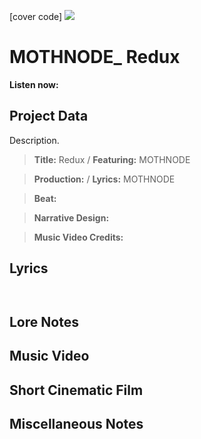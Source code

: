 [cover code] ![](57175019_319474918741616_8502199518755923887_n.jpg)

# MOTHNODE_ Redux

**Listen now:** 

## Project Data

Description.

> **Title:** Redux / **Featuring:** MOTHNODE

> **Production:**  / **Lyrics:** MOTHNODE

> **Beat:**

> **Narrative Design:**

> **Music Video Credits:**


## Lyrics

```


```

## Lore Notes

## Music Video

## Short Cinematic Film

## Miscellaneous Notes
